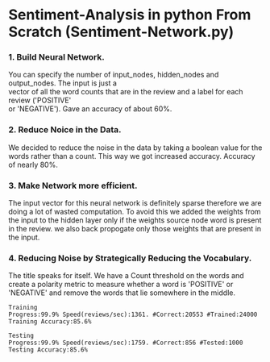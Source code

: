 # Sentiment-Analysis in python From Scratch (Sentiment-Network.py)
  
### 1. Build Neural Network.
You can specify the number of input_nodes, hidden_nodes and output_nodes. The input is just a<br> vector of all the word counts that are in the review and a label for each review ('POSITIVE' <br>or 'NEGATIVE'). Gave an accuracy of about 60%.
### 2. Reduce Noice in the Data.
We decided to reduce the noise in the data by taking a boolean value for the words rather than a count. This way we got increased accuracy. Accuracy of nearly 80%.
### 3. Make Network more efficient.
The input vector for this neural network is definitely sparse therefore we are doing a lot of wasted computation. To avoid this we added the weights from the input to the hidden layer only if the weights source node word is present in the review. we also back propogate only those weights that are present in the input.
### 4. Reducing Noise by Strategically Reducing the Vocabulary.
The title speaks for itself. We have a Count threshold on the words and create a polarity metric to measure whether a word is 'POSITIVE' or 'NEGATIVE' and remove the words that lie somewhere in the middle.

```
Training
Progress:99.9% Speed(reviews/sec):1361. #Correct:20553 #Trained:24000 Training Accuracy:85.6%

Testing
Progress:99.9% Speed(reviews/sec):1759. #Correct:856 #Tested:1000 Testing Accuracy:85.6%
```
